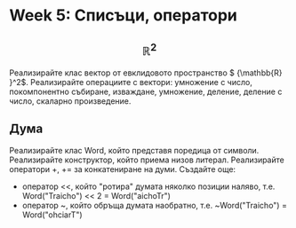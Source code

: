 # Week 5: Списъци, оператори


## $$ {\mathbb{R} }^2$$

Реaлизирайте клас вектор от евклидовото пространство $ {\mathbb{R} }^2$. Реализирайте операциите с вектори: умножение с число, покомпонентно събиране, изваждане, умножение, деление, деление с число, скаларно произведение.

## Дума

Реализирайте клас Word, който представя поредица от символи. Реализирайте конструктор, който приема низов литерал. Реализирайте оператори +, += за конкатениране на думи. Създайте още: 
- оператор \<\<, който "ротира" думата няколко позиции наляво, т.е. Word("Traicho") << 2 = Word("aichoTr")
- оператор \~, който обръща думата наобратно, т.е. \~Word("Traicho") = Word("ohciarT")
